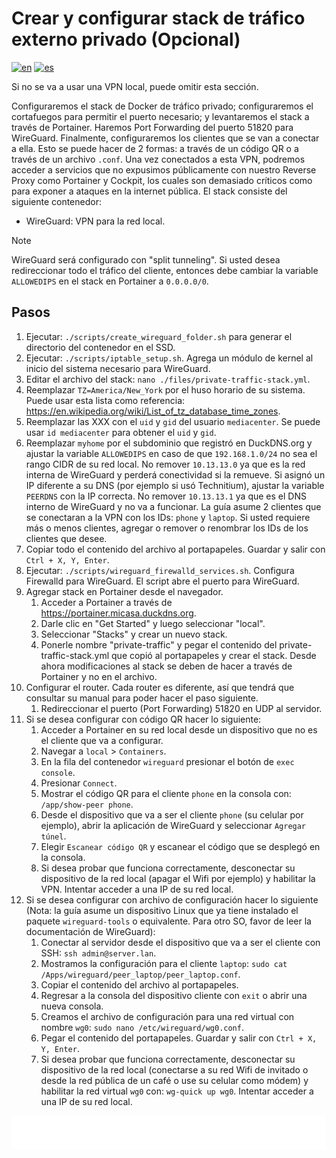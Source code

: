 # Crear y configurar stack de tráfico externo privado (Opcional)

[![en](https://img.shields.io/badge/lang-en-blue.svg)](Create%20and%20configure%20private%20external%20traffic%20stack%20optional.md)
[![es](https://img.shields.io/badge/lang-es-blue.svg)](Create%20and%20configure%20private%20external%20traffic%20stack%20optional.es.md)

Si no se va a usar una VPN local, puede omitir esta sección.

Configuraremos el stack de Docker de tráfico privado; configuraremos el cortafuegos para permitir el puerto necesario; y levantaremos el stack a través de Portainer. Haremos Port Forwarding del puerto 51820 para WireGuard. Finalmente, configuraremos los clientes que se van a conectar a ella. Esto se puede hacer de 2 formas: a través de un código QR o a través de un archivo `.conf`. Una vez conectados a esta VPN, podremos acceder a servicios que no expusimos públicamente con nuestro Reverse Proxy como Portainer y Cockpit, los cuales son demasiado críticos como para exponer a ataques en la internet pública. El stack consiste del siguiente contenedor:

- WireGuard: VPN para la red local.

> [!NOTE]
> WireGuard será configurado con "split tunneling". Si usted desea redireccionar todo el tráfico del cliente, entonces debe cambiar la variable `ALLOWEDIPS` en el stack en Portainer a `0.0.0.0/0`.

## Pasos

1. Ejecutar: `./scripts/create_wireguard_folder.sh` para generar el directorio del contenedor en el SSD.
2. Ejecutar: `./scripts/iptable_setup.sh`. Agrega un módulo de kernel al inicio del sistema necesario para WireGuard.
3. Editar el archivo del stack: `nano ./files/private-traffic-stack.yml`.
4. Reemplazar `TZ=America/New_York` por el huso horario de su sistema. Puede usar esta lista como referencia: https://en.wikipedia.org/wiki/List_of_tz_database_time_zones.
5. Reemplazar las XXX con el `uid` y `gid` del usuario `mediacenter`. Se puede usar `id mediacenter` para obtener el `uid` y `gid`.
6. Reemplazar `myhome` por el subdominio que registró en DuckDNS.org y ajustar la variable `ALLOWEDIPS` en caso de que `192.168.1.0/24` no sea el rango CIDR de su red local. No remover `10.13.13.0` ya que es la red interna de WireGuard y perderá conectividad si la remueve. Si asignó un IP diferente a su DNS (por ejemplo si usó Technitium), ajustar la variable `PEERDNS` con la IP correcta. No remover `10.13.13.1` ya que es el DNS interno de WireGuard y no va a funcionar. La guía asume 2 clientes que se conectaran a la VPN con los IDs: `phone` y `laptop`. Si usted requiere más o menos clientes, agregar o remover o renombrar los IDs de los clientes que desee.
7. Copiar todo el contenido del archivo al portapapeles. Guardar y salir con `Ctrl + X, Y, Enter`.
8. Ejecutar: `./scripts/wireguard_firewalld_services.sh`. Configura Firewalld para WireGuard. El script abre el puerto para WireGuard.
9. Agregar stack en Portainer desde el navegador.
    1. Acceder a Portainer a través de https://portainer.micasa.duckdns.org.
    2. Darle clic en "Get Started" y luego seleccionar "local".
    3. Seleccionar "Stacks" y crear un nuevo stack.
    4. Ponerle nombre "private-traffic" y pegar el contenido del private-traffic-stack.yml que copió al portapapeles y crear el stack. Desde ahora modificaciones al stack se deben de hacer a través de Portainer y no en el archivo.
10. Configurar el router. Cada router es diferente, así que tendrá que consultar su manual para poder hacer el paso siguiente.
    1. Redireccionar el puerto (Port Forwarding) 51820 en UDP al servidor.
11. Si se desea configurar con código QR hacer lo siguiente:
    1. Acceder a Portainer en su red local desde un dispositivo que no es el cliente que va a configurar.
    2. Navegar a `local` > `Containers`.
    3. En la fila del contenedor `wireguard` presionar el botón de `exec console`.
    4. Presionar `Connect`.
    5. Mostrar el código QR para el cliente `phone` en la consola con: `/app/show-peer phone`.
    6. Desde el dispositivo que va a ser el cliente `phone` (su celular por ejemplo), abrir la aplicación de WireGuard y seleccionar `Agregar túnel`.
    7. Elegir `Escanear código QR` y escanear el código que se desplegó en la consola.
    8. Si desea probar que funciona correctamente, desconectar su dispositivo de la red local (apagar el Wifi por ejemplo) y habilitar la VPN. Intentar acceder a una IP de su red local.
12. Si se desea configurar con archivo de configuración hacer lo siguiente (Nota: la guía asume un dispositivo Linux que ya tiene instalado el paquete `wireguard-tools` o equivalente. Para otro SO, favor de leer la documentación de WireGuard):
    1. Conectar al servidor desde el dispositivo que va a ser el cliente con SSH: `ssh admin@server.lan`.
    2. Mostramos la configuración para el cliente `laptop`: `sudo cat /Apps/wireguard/peer_laptop/peer_laptop.conf`.
    3. Copiar el contenido del archivo al portapapeles.
    4. Regresar a la consola del dispositivo cliente con `exit` o abrir una nueva consola.
    5. Creamos el archivo de configuración para una red virtual con nombre `wg0`: `sudo nano /etc/wireguard/wg0.conf`.
    6. Pegar el contenido del portapapeles. Guardar y salir con `Ctrl + X, Y, Enter`.
    7. Si desea probar que funciona correctamente, desconectar su dispositivo de la red local (conectarse a su red Wifi de invitado o desde la red pública de un café o use su celular como módem) y habilitar la red virtual `wg0` con: `wg-quick up wg0`. Intentar acceder a una IP de su red local.

[<img width="33.3%" src="buttons/prev-Create and configure home assistant stack.es.svg" alt="Crear y configurar stack de Home Assistant">](Create%20and%20configure%20home%20assistant%20stack.es.md)[<img width="33.3%" src="buttons/jump-Index.es.svg" alt="Índice">](README.es.md)[<img width="33.3%" src="buttons/next-Configure scheduled tasks.es.svg" alt="Configurar tareas programadas">](Configure%20scheduled%20tasks.es.md)